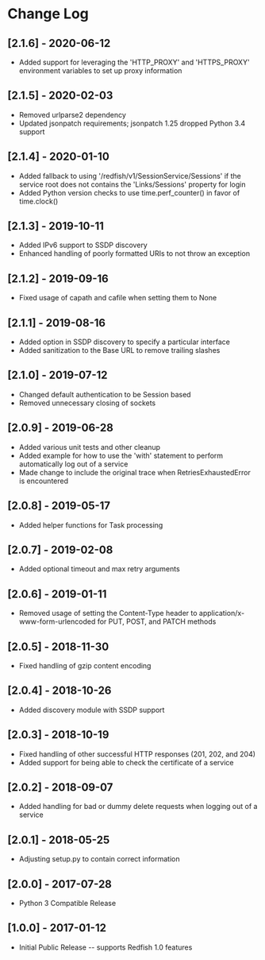 # Change Log

## [2.1.6] - 2020-06-12
- Added support for leveraging the 'HTTP_PROXY' and 'HTTPS_PROXY' environment variables to set up proxy information

## [2.1.5] - 2020-02-03
- Removed urlparse2 dependency
- Updated jsonpatch requirements; jsonpatch 1.25 dropped Python 3.4 support

## [2.1.4] - 2020-01-10
- Added fallback to using '/redfish/v1/SessionService/Sessions' if the service root does not contains the 'Links/Sessions' property for login
- Added Python version checks to use time.perf_counter() in favor of time.clock()

## [2.1.3] - 2019-10-11
- Added IPv6 support to SSDP discovery
- Enhanced handling of poorly formatted URIs to not throw an exception

## [2.1.2] - 2019-09-16
- Fixed usage of capath and cafile when setting them to None

## [2.1.1] - 2019-08-16
- Added option in SSDP discovery to specify a particular interface
- Added sanitization to the Base URL to remove trailing slashes

## [2.1.0] - 2019-07-12
- Changed default authentication to be Session based
- Removed unnecessary closing of sockets

## [2.0.9] - 2019-06-28
- Added various unit tests and other cleanup
- Added example for how to use the 'with' statement to perform automatically log out of a service
- Made change to include the original trace when RetriesExhaustedError is encountered

## [2.0.8] - 2019-05-17
- Added helper functions for Task processing

## [2.0.7] - 2019-02-08
- Added optional timeout and max retry arguments

## [2.0.6] - 2019-01-11
- Removed usage of setting the Content-Type header to application/x-www-form-urlencoded for PUT, POST, and PATCH methods

## [2.0.5] - 2018-11-30
- Fixed handling of gzip content encoding

## [2.0.4] - 2018-10-26
- Added discovery module with SSDP support

## [2.0.3] - 2018-10-19
- Fixed handling of other successful HTTP responses (201, 202, and 204)
- Added support for being able to check the certificate of a service

## [2.0.2] - 2018-09-07
- Added handling for bad or dummy delete requests when logging out of a service

## [2.0.1] - 2018-05-25
- Adjusting setup.py to contain correct information

## [2.0.0] - 2017-07-28
- Python 3 Compatible Release

## [1.0.0] - 2017-01-12
- Initial Public Release -- supports Redfish 1.0 features
